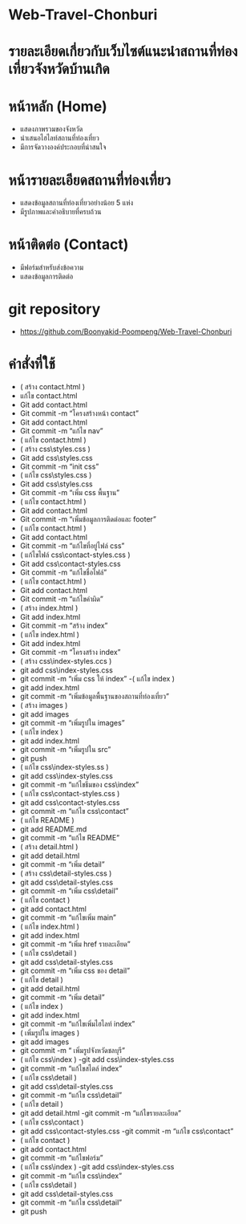 # Web-Travel-Chonburi

# รายละเอียดเกี่ยวกับเว็บไซต์แนะนําสถานที่ท่องเที่ยวจังหวัดบ้านเกิด

# หน้าหลัก (Home) 
- แสดงภาพรวมของจังหวัด
- นำเสนอไฮไลท์สถานที่ท่องเที่ยว
- มีการจัดวางองค์ประกอบที่น่าสนใจ
# หน้ารายละเอียดสถานที่ท่องเที่ยว
- แสดงข้อมูลสถานที่ท่องเที่ยวอย่างน้อย 5 แห่ง
- มีรูปภาพและคำอธิบายที่ครบถ้วน
# หน้าติดต่อ (Contact)
- มีฟอร์มสำหรับส่งข้อความ  
- แสดงข้อมูลการติดต่อ

# git repository
- https://github.com/Boonyakid-Poompeng/Web-Travel-Chonburi

# คำสั่งที่ใช้
- ( สร้าง contact.html )
- แก้ไข contact.html
- Git add contact.html
- Git commit -m “โครงสร้างหน้า contact”
- Git add contact.html
- Git commit -m “แก้ไข nav”
- ( แก้ไข contact.html )
- ( สร้าง css\styles.css )
- Git add css\styles.css
- Git commit -m “init css”
- ( แก้ไข css\styles.css )
- Git add css\styles.css
- Git commit -m “เพิ่ม css พื้นฐาน”
- ( แก้ไข contact.html )
- Git add contact.html
- Git commit -m “เพิ่มข้อมูลการติดต่อและ footer”
- ( แก้ไข contact.html )
- Git add contact.html
- Git commit -m “แก้ไขที่อยู่ไฟล์ css”
- ( แก้ไขไฟล์ css\contact-styles.css )
- Git add css\contact-styles.css
- Git commit -m “แก้ไขชื่อไฟล์”
- ( แก้ไข contact.html )
- Git add contact.html
- Git commit -m “แก้ไขคำผิด”
- ( สร้าง index.html )
- Git add index.html
- Git commit -m “สร้าง index”
- ( แก้ไข index.html )
- Git add index.html
- Git commit -m “โครงสร้าง index”
- ( สร้าง css\index-styles.ccs )
- git add css\index-styles.css
- git commit -m “เพิ่ม css ให้ index”
-( แก้ไข index )
- git add index.html
- git commit -m “เพิ่มข้อมูลพื้นฐานของสถานที่ท่องเที่ยว”
- ( สร้าง images )
- git add images
- git commit -m “เพิ่มรูปใน images”
- ( แก้ไข index )
- git add index.html
- git commit -m “เพิ่มรูปใน src”
- git push
- ( แก้ไข css\index-styles.ss )
- git add css\index-styles.css
- git commit -m “แก้ไขธีมของ css\index”
- ( แก้ไข css\contact-styles.css )
- git add css\contact-styles.css
- git commit -m “แก้ไข css\contact”
- ( แก้ไข README )
- git add README.md
- git commit -m “แก้ไข README”
- ( สร้าง detail.html )
- git add detail.html
- git commit -m “เพิ่ม detail”
- ( สร้าง css\detail-styles.css )
- git add css\detail-styles.css
- git commit -m “เพิ่ม css\detail”
- ( แก้ไข contact )
- git add contact.html
- git commit -m “แก้ไขเพิ่ม main”
- ( แก้ไข index.html )
- git add index.html
- git commit -m “เพิ่ม href รายละเอียด”
- ( แก้ไข css\detail )
- git add css\detail-styles.css
- git commit -m “เพิ่ม css ของ detail”
- ( แก้ไข detail )
- git add detail.html
- git commit -m “เพิ่ม detail”
- ( แก้ไข index )
- git add index.html
- git commit -m “แก้ไขเพิ่มไฮไลท์ index”
- ( เพิ่มรูปใน images )
- git add images
- git commit -m “ เพิ่มรูปจังหวัดชลบุรี”
- ( แก้ไข css\index )
-git add css\index-styles.css
- git commit -m “แก้ไขสไตล์ index”
- ( แก้ไข css\detail )
- git add css\detail-styles.css
- git commit -m “แก้ไข css\detail”
- ( แก้ไข detail )
- git add detail.html
-git commit -m “แก้ไขรายละเอียด”
- ( แก้ไข css\contact )
- git add css\contact-styles.css
-git commit -m “แก้ไข css\contact”
- ( แก้ไข contact )
- git add contact.html
- git commit -m “แก้ไขฟอร์ม”
- ( แก้ไข css\index )
-git add css\index-styles.css
- git commit -m “แก้ไข css\index”
- ( แก้ไข css\detail )
- git add css\detail-styles.css
- git commit -m “แก้ไข css\detail”
- git push